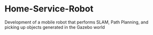 # Home-Service-Robot
Development of a mobile robot that performs SLAM, Path Planning, and picking up objects generated in the Gazebo world 

